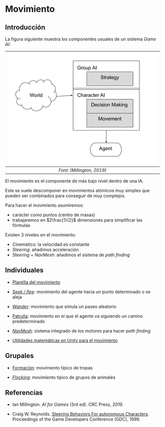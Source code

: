 # Movimiento

## Introducción

La figura siguiente muestra los componentes usuales de un sistema *Game AI*:

|![Esquema GameAI](figures/esquema.png)|
|:--:| 
| *Font: (Millington, 2019)* |

El movimiento es el componente de más bajo nivel dentro de una IA.

Este se suele descomponer en movimientos atómicos muy simples que pueden ser combinados para conseguir de muy complejos.

Para hacer el movimiento asumiremos:
- caràcter como puntos (centro de masas)
- trabajaremos en $2\frac{1}{2}$ dimensiones para simplificar las fórmulas

Existen 3 niveles en el movimiento:
- Cinemático: la velocidad es constante
- *Steering*: añadimos acceleración
- *Steering* + *NavMesh*: añadimos el sistema de *path finding*

## Individuales

- [Plantilla del movimiento](template.sp.md)

- *[Seek / flee](seek.sp.md)*: movimiento del agente hacia un punto determinado o se aleja

- *[Wander](wander.sp.md)*: movimiento que simula un paseo aleatorio

- [Patrulla](patrolling.sp.md): movimiento en el que el agente va siguiendo un camino predeterminado

- *[NavMesh](navmesh.sp.md)*: sistema integrado de los motores para hacer *path finding*

- [Utilidades matemáticas en Unity para el movimiento](utils.sp.md)

## Grupales

- [Formación](formacio.sp.md): movimiento típico de tropas

- *[Flocking](flocking.md)*: movimiento típico de grupos de animales

## Referencías

- Ian Millington. *AI for Games* (3rd ed). CRC Press, 2019.

- Craig W. Reynolds. [Steering Behaviors For autonomous Characters](http://www.red3d.com/cwr/papers/1999/gdc99steer.pdf). Proceedings of the Game Developers Conference (GDC), 1999.
